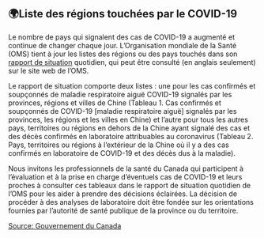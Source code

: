 ## 🌍Liste des régions touchées par le COVID-19

Le nombre de pays qui signalent des cas de COVID-19 a augmenté et continue de changer chaque jour. L’Organisation mondiale de la Santé (OMS) tient à jour les listes des régions ou des pays touchés dans son [rapport de situation](https://www.who.int/emergencies/diseases/novel-coronavirus-2019/situation-reports) quotidien, qui peut être consulté (en anglais seulement) sur le site web de l’OMS.

Le rapport de situation comporte deux listes : une pour les cas confirmés et soupçonnés de maladie respiratoire aiguë COVID-19 signalés par les provinces, régions et villes de Chine (Tableau 1. Cas confirmés et soupçonnés de COVID-19 [maladie respiratoire aiguë] signalés par les provinces, les régions et les villes en Chine) et l’autre pour tous les autres pays, territoires ou régions en dehors de la Chine ayant signalé des cas et des décès confirmés en laboratoire attribuables au coronavirus (Tableau 2. Pays, territoires ou régions à l’extérieur de la Chine où il y a des cas confirmés en laboratoire de COVID-19 et des décès dus à la maladie).

Nous invitons les professionnels de la santé du Canada qui participent à l’évaluation et à la prise en charge d’éventuels cas de COVID-19 et leurs proches à consulter ces tableaux dans le rapport de situation quotidien de l’OMS pour les aider à prendre des décisions éclairées. La décision de procéder à des analyses de laboratoire doit être fondée sur les orientations fournies par l’autorité de santé publique de la province ou du territoire.

[Source: Gouvernement du Canada](https://www.canada.ca/fr/sante-publique/services/maladies/2019-nouveau-coronavirus/professionnels-sante/liste-regions-touchees-covid-19.html)
